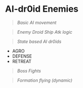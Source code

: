 # AI-dr0id Enemies

> *Basic AI movement*

> *Enemy Droid Ship Atk logic*

> *State based AI dr0ids*
- AGRO
- DEFENSE
- RETREAT
> *Boss Fights*

> *Formation flying (dynamic)*
